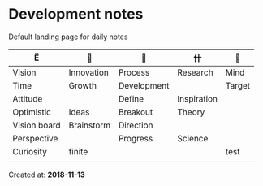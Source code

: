 # Development notes

Default landing page for daily notes

|   |  |  | 什 |  |
| --- | --- | --- | --- | --- |
| Vision | Innovation | Process | Research | Mind |
| Time | Growth | Development |  | Target |
| Attitude |  | Define | Inspiration |  |
| Optimistic | Ideas | Breakout | Theory |  |
| Vision board | Brainstorm | Direction |  |  |
| Perspective |  | Progress | Science |  |
| Curiosity | finite |  |  | test |
|  |  |  |  | |


Created at: **2018-11-13**
